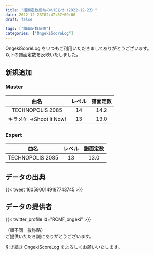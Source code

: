 ```yaml
---
title: "譜面定数反映のお知らせ（2022-12-23）"
date: 2022-12-23T02:47:57+09:00
draft: false

tags: ["譜面定数反映"]
categories: ["OngekiScoreLog"]
---
```


OngekiScoreLog をいつもご利用いただきましてありがとうございます。  
以下の譜面定数を反映いたしました。

<!--more-->

## 新規追加

### Master

|          曲名           | レベル | 譜面定数 |
| :---------------------: | :----: | :------: |
|    TECHNOPOLIS 2085     |   14   |   14.2   |
| キラメケ →Shoot it Now! |   13   |   13.0   |

### Expert

|       曲名       | レベル | 譜面定数 |
| :--------------: | :----: | :------: |
| TECHNOPOLIS 2085 |   13   |   13.0   |

## データの出典

{{< tweet 1605900149187743745 >}}

## データの提供者

{{< twitter_profile id="RCMF_ongeki" >}}

（順不同　敬称略）  
ご提供いただき誠にありがとうございます。

引き続き OngekiScoreLog をよろしくお願いいたします。
